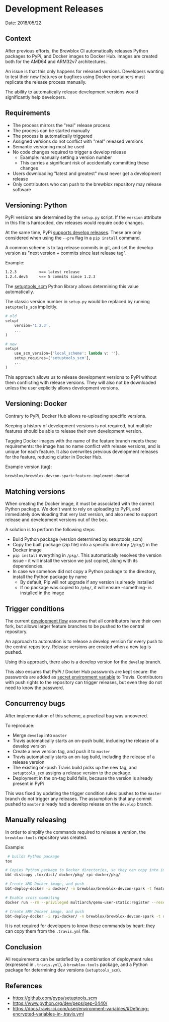 # Development Releases

Date: 2018/05/22

## Context

After previous efforts, the Brewblox CI automatically releases Python packages to PyPi, and Docker images to Docker Hub. Images are created both for the AMD64 and ARM32v7 architectures.

An issue is that this only happens for released versions. Developers wanting to test their new features or bugfixes using Docker containers must replicate the release process manually.

The ability to automatically release development versions would significantly help developers.

## Requirements

* The process mirrors the "real" release process
* The process can be started manually
* The process is automatically triggered
* Assigned versions do not conflict with "real" released versions
* Semantic versioning must be used
* No code changes required to trigger a develop release
  * Example: manually setting a version number
  * This carries a significant risk of accidentally committing these changes
* Users downloading "latest and greatest" must never get a development release
* Only contributors who can push to the brewblox repository may release software

## Versioning: Python

PyPi versions are determined by the `setup.py` script. If the `version` attribute in this file is hardcoded, dev releases would require code changes.

At the same time, PyPi [supports develop releases][dev_version_pep]. These are only considered when using the `--pre` flag in a `pip install` command.

A common scheme is to tag release commits in git, and set the develop version as "next version + commits since last release tag".

Example:

```txt
1.2.3          <== latest release
1.2.4.dev5     <== 5 commits since 1.2.3
```

The [setuptools_scm][setuptools_scm] Python library allows determining this value automatically.

The classic version number in `setup.py` would be replaced by running `setuptools_scm` implicitly.

```python
# old
setup(
    version='1.2.3',
    ...
)

# new
setup(
    use_scm_version={'local_scheme': lambda v: ''},
    setup_requires=['setuptools_scm'],
    ...
)
```

This approach allows us to release development versions to PyPi without them conflicting with release versions. They will also not be downloaded unless the user explicitly allows development versions.

## Versioning: Docker

Contrary to PyPi, Docker Hub allows re-uploading specific versions.

Keeping a history of development versions is not required, but multiple features should be able to release their own development version.

Tagging Docker images with the name of the feature branch meets these requirements: the image has no name conflict with release versions, and is unique for each feature. It also overwrites previous development releases for the feature, reducing clutter in Docker Hub.

Example version (tag):

```txt
brewblox/brewblox-devcon-spark:feature-implement-doodad
```

## Matching versions

When creating the Docker image, it must be associated with the correct Python package. We don't want to rely on uploading to PyPi, and immediately downloading that very last version, and also need to support release and development versions out of the box.

A solution is to perform the following steps:

* Build Python package (version determined by setuptools_scm)
* Copy the built package (zip file) into a specific directory (`/pkg/`) in the Docker image
* `pip install` everything in `/pkg/`. This automatically resolves the version issue - it will install the version we just copied, along with its dependencies.
* In case we somehow did not copy a Python package to the directory, install the Python package by name
  * By default, Pip will not upgrade if any version is already installed
  * If no package was copied to `/pkg/`, it will ensure -something- is installed in the image

## Trigger conditions

The current [development flow](./20180306_automated_release.md) assumes that all contributors have their own fork, but allows larger feature branches to be pushed to the central repository.

An approach to automation is to release a develop version for every push to the central repository. Release versions are created when a new tag is pushed.

Using this approach, there also is a develop version for the `develop` branch.

This also ensures that PyPi / Docker Hub passwords are kept secure: the passwords are added as [secret environment variable][travis_secure_vars] to Travis. Contributors with push rights to the repository can trigger releases, but even they do not need to know the password.

## Concurrency bugs

After implementation of this scheme, a practical bug was uncovered.

To reproduce:

* Merge `develop` into `master`
* Travis automatically starts an on-push build, including the release of a develop version
* Create a new version tag, and push it to `master`
* Travis automatically starts an on-tag build, including the release of a release version
* The existing on-push Travis build picks up the new tag, and `setuptools_scm` assigns a release version to the package.
* Deployment in the on-tag build fails, because the version is already present in PyPi

This was fixed by updating the trigger condition rules: pushes to the `master` branch do not trigger any releases. The assumption is that any commit pushed to `master` already had a develop release on the `develop` branch.

## Manually releasing

In order to simplify the commands required to release a version, the `brewblox-tools` repository was created.

Example:

```bash
 # builds Python package
tox

# Copies Python package to Docker directories, so they can copy into image
bbt-distcopy .tox/dist/ docker/pkg/ rpi-docker/pkg/

# Create AMD Docker image, and push
bbt-deploy-docker -i docker/ -n brewblox/brewblox-devcon-spark -t feature-add-doodad

# Enable cross compiling
docker run --rm --privileged multiarch/qemu-user-static:register --reset

# Create ARM Docker image, and push
bbt-deploy-docker -i rpi-docker/ -n brewblox/brewblox-devcon-spark -t rpi-feature-add-doodad
```

It is not required for developers to know these commands by heart: they can copy them from the `.travis.yml` file.

## Conclusion

All requirements can be satisfied by a combination of deployment rules (expressed in `.travis.yml`), a `brewblox-tools` package, and a Python package for determining dev versions (`setuptools_scm`).

[setuptools_scm]: https://github.com/pypa/setuptools_scm
[dev_version_pep]: https://www.python.org/dev/peps/pep-0440/
[travis_secure_vars]: https://docs.travis-ci.com/user/environment-variables/#Defining-encrypted-variables-in-.travis.yml

## References

* <https://github.com/pypa/setuptools_scm>
* <https://www.python.org/dev/peps/pep-0440/>
* <https://docs.travis-ci.com/user/environment-variables/#Defining-encrypted-variables-in-.travis.yml>

